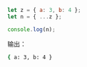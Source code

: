 ```javascript
let z = { a: 3, b: 4 };
let n = { ...z };

console.log(n);
```

输出：

```bash
{ a: 3, b: 4 }
```